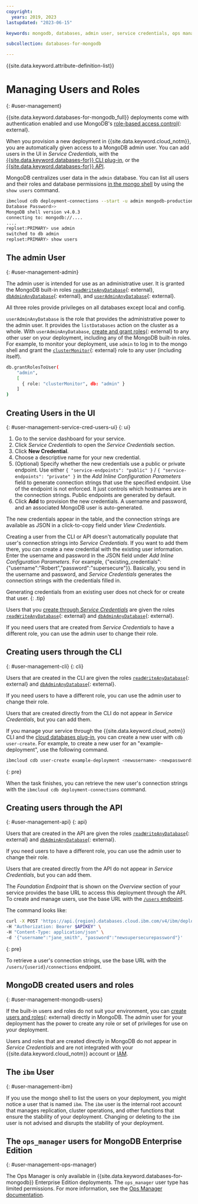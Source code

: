 ```yaml
---
copyright:
  years: 2019, 2023
lastupdated: "2023-06-15"

keywords: mongodb, databases, admin user, service credentials, ops manager, mongodb managing users, roles, root account

subcollection: databases-for-mongodb

---
```


{{site.data.keyword.attribute-definition-list}}

# Managing Users and Roles
{: #user-management}

{{site.data.keyword.databases-for-mongodb_full}} deployments come with authentication enabled and use MongoDB's
[role-based access control](https://docs.mongodb.com/manual/core/authorization/){: external}.

When you provision a new deployment in {{site.data.keyword.cloud_notm}}, you are automatically given access to a MongoDB admin user. You can add users in the UI in _Service Credentials_, with the [{{site.data.keyword.databases-for}} CLI plug-in](/docs/databases-cli-plugin), or the [{{site.data.keyword.databases-for}} API](https://cloud.ibm.com/apidocs/cloud-databases-api/cloud-databases-api-v5#introduction). 

MongoDB centralizes user data in the `admin` database. You can list all users and their roles and database permissions [in the mongo shell](/docs/databases-for-mongodb?topic=databases-for-mongodb-mongo-shell) by using the `show users` command.

```sh
ibmcloud cdb deployment-connections --start -u admin mongodb-production
Database Password>>
MongoDB shell version v4.0.3
connecting to: mongodb://....
....
replset:PRIMARY> use admin
switched to db admin
replset:PRIMARY> show users
```

## The admin User
{: #user-management-admin}

The admin user is intended for use as an administrative user. It is granted the MongoDB built-in roles [`readWriteAnyDatabase`](https://docs.mongodb.com/manual/reference/built-in-roles/#readWrite){: external}, [`dbAdminAnyDatabase`](https://docs.mongodb.com/manual/reference/built-in-roles/#dbAdmin){: external}, and [`userAdminAnyDatabase`](https://docs.mongodb.com/manual/reference/built-in-roles/#userAdminAnyDatabase){: external}.

All three roles provide privileges on all databases except local and config.

`userAdminAnyDatabase` is the role that provides the administrative power to the admin user. It provides the `listDatabases` action on the cluster as a whole. With `userAdminAnyDatabase`, [create and grant roles](https://docs.mongodb.com/manual/tutorial/manage-users-and-roles/){: external} to any other user on your deployment, including any of the MongoDB built-in roles. For example, to monitor your deployment, use `admin` to log in to the mongo shell and grant the [`clusterMonitor`](https://docs.mongodb.com/manual/reference/built-in-roles/#clusterMonitor){: external} role to any user (including itself).
```sh
db.grantRolesToUser(
    "admin",
    [
      { role: "clusterMonitor", db: "admin" }
    ]
)
```

## Creating Users in the UI
{: #user-management-service-cred-users-ui}
{: ui}

1. Go to the service dashboard for your service.
2. Click _Service Credentials_ to open the _Service Credentials_ section.
3. Click **New Credential**.
4. Choose a descriptive name for your new credential. 
5. (Optional) Specify whether the new credentials use a public or private endpoint. Use either `{ "service-endpoints": "public" }` / `{ "service-endpoints": "private" }` in the _Add Inline Configuration Parameters_ field to generate connection strings that use the specified endpoint. Use of the endpoint is not enforced. It just controls which hostnames are in the connection strings. Public endpoints are generated by default.
6. Click **Add** to provision the new credentials. A username and password, and an associated MongoDB user is auto-generated.

The new credentials appear in the table, and the connection strings are available as JSON in a click-to-copy field under _View Credentials_.

Creating a user from the CLI or API doesn't automatically populate that user's connection strings into _Service Credentials_. If you want to add them there, you can create a new credential with the existing user information. Enter the username and password in the JSON field under _Add Inline Configuration Parameters_. For example, {"existing_credentials":{"username":"Robert","password":"supersecure"}}. Basically, you send in the username and password, and _Service Credentials_ generates the connection strings with the credentials filled in.

Generating credentials from an existing user does not check for or create that user. 
{: .tip}

Users that you [create through _Service Credentials_](/docs/databases-for-mongodb?topic=databases-for-mongodb-connection-strings) are given the roles [`readWriteAnyDatabase`](https://docs.mongodb.com/manual/reference/built-in-roles/#readWrite){: external} and [`dbAdminAnyDatabase`](https://docs.mongodb.com/manual/reference/built-in-roles/#dbAdmin){: external}.

If you need users that are created from _Service Credentials_ to have a different role, you can use the admin user to change their role.

## Creating users through the CLI
{: #user-management-cli}
{: cli}

Users that are created in the CLI are given the roles [`readWriteAnyDatabase`](https://docs.mongodb.com/manual/reference/built-in-roles/#readWrite){: external} and [`dbAdminAnyDatabase`](https://docs.mongodb.com/manual/reference/built-in-roles/#dbAdmin){: external}.

If you need users to have a different role, you can use the admin user to change their role.

Users that are created directly from the CLI do not appear in _Service Credentials_, but you can add them.

If you manage your service through the {{site.data.keyword.cloud_notm}} CLI and the [cloud databases plug-in](/docs/cli?topic=cli-install-ibmcloud-cli), you can create a new user with `cdb user-create`. For example, to create a new user for an "example-deployment", use the following command.

```sh
ibmcloud cdb user-create example-deployment <newusername> <newpassword>
```
{: pre}

When the task finishes, you can retrieve the new user's connection strings with the `ibmcloud cdb deployment-connections` command.

## Creating users through the API
{: #user-management-api}
{: api}

Users that are created in the API are given the roles [`readWriteAnyDatabase`](https://docs.mongodb.com/manual/reference/built-in-roles/#readWrite){: external} and [`dbAdminAnyDatabase`](https://docs.mongodb.com/manual/reference/built-in-roles/#dbAdmin){: external}.

If you need users to have a different role, you can use the admin user to change their role.

Users that are created directly from the API do not appear in _Service Credentials_, but you can add them.

The _Foundation Endpoint_ that is shown on the _Overview_ section of your service provides the base URL to access this deployment through the API. To create and manage users, use the base URL with the [`/users` endpoint](https://cloud.ibm.com/apidocs/cloud-databases-api#creates-a-database-level-user).

The command looks like: 

```sh
curl -X POST 'https://api.{region}.databases.cloud.ibm.com/v4/ibm/deployments/{id}/users' \
-H "Authorization: Bearer $APIKEY" \
-H "Content-Type: application/json" \
-d '{"username":"jane_smith", "password":"newsupersecurepassword"}'
```
{: pre}

To retrieve a user's connection strings, use the base URL with the `/users/{userid}/connections` endpoint. 

## MongoDB created users and roles
{: #user-management-mongodb-users}

If the built-in users and roles do not suit your environment, you can [create users and roles](https://docs.mongodb.com/manual/tutorial/manage-users-and-roles/#create-a-user-defined-role){: external} directly in MongoDB. The admin user for your deployment has the power to create any role or set of privileges for use on your deployment.

Users and roles that are created directly in MongoDB do not appear in _Service Credentials_ and are not integrated with your {{site.data.keyword.cloud_notm}} account or [IAM](/docs/databases-for-mongodb?topic=cloud-databases-iam).

## The `ibm` User
{: #user-management-ibm}

If you use the mongo shell to list the users on your deployment, you might notice a user that is named `ibm`. The `ibm` user is the internal root account that manages replication, cluster operations, and other functions that ensure the stability of your deployment. Changing or deleting to the `ibm` user is not advised and disrupts the stability of your deployment.

## The `ops_manager` users for MongoDB Enterprise Edition
{: #user-management-ops-manager}

The Ops Manager is only available in {{site.data.keyword.databases-for-mongodb}} Enterprise Edition deployments. The `ops_manager` user type has limited permissions. For more information, see the [Ops Manager documentation](/docs/databases-for-mongodb?topic=databases-for-mongodb-ops-manager).
